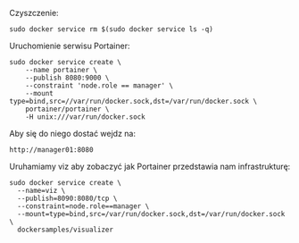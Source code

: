 Czyszczenie:
```
sudo docker service rm $(sudo docker service ls -q)
```
Uruchomienie serwisu Portainer:
```
sudo docker service create \
    --name portainer \
    --publish 8080:9000 \
    --constraint 'node.role == manager' \
    --mount type=bind,src=//var/run/docker.sock,dst=/var/run/docker.sock \
    portainer/portainer \
    -H unix:///var/run/docker.sock
```
Aby się do niego dostać wejdz na:
```
http://manager01:8080
```
Uruhamiamy viz aby zobaczyć jak Portainer przedstawia nam infrastrukturę:
```
sudo docker service create \
  --name=viz \
  --publish=8090:8080/tcp \
  --constraint=node.role==manager \
  --mount=type=bind,src=/var/run/docker.sock,dst=/var/run/docker.sock \
  dockersamples/visualizer
```
